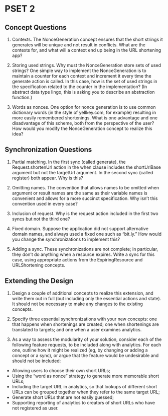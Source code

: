 # PSET 2
## Concept Questions
1. Contexts. The NonceGeneration concept ensures that the short strings it generates will be unique and not result in conflicts. What are the contexts for, and what will a context end up being in the URL shortening app?

2. Storing used strings. Why must the NonceGeneration store sets of used strings? One simple way to implement the NonceGeneration is to maintain a counter for each context and increment it every time the generate action is called. In this case, how is the set of used strings in the specification related to the counter in the implementation? (In abstract data type lingo, this is asking you to describe an abstraction function.)

3. Words as nonces. One option for nonce generation is to use common dictionary words (in the style of yellkey.com, for example) resulting in more easily remembered shortenings. What is one advantage and one disadvantage of this scheme, both from the perspective of the user? How would you modify the NonceGeneration concept to realize this idea?

## Synchronization Questions
1. Partial matching. In the first sync (called generate), the Request.shortenUrl action in the when clause includes the shortUrlBase argument but not the targetUrl argument. In the second sync (called register) both appear. Why is this?

2. Omitting names. The convention that allows names to be omitted when argument or result names are the same as their variable names is convenient and allows for a more succinct specification. Why isn’t this convention used in every case?

3. Inclusion of request. Why is the request action included in the first two syncs but not the third one?

4. Fixed domain. Suppose the application did not support alternative domain names, and always used a fixed one such as “bit.ly.” How would you change the synchronizations to implement this?

5. Adding a sync. These synchronizations are not complete; in particular, they don’t do anything when a resource expires. Write a sync for this case, using appropriate actions from the ExpiringResource and URLShortening concepts.

## Extending the Design
1. Design a couple of additional concepts to realize this extension, and write them out in full (but including only the essential actions and state). It should not be necessary to make any changes to the existing concepts.

2. Specify three essential synchronizations with your new concepts: one that happens when shortenings are created; one when shortenings are translated to targets; and one when a user examines analytics.

3. As a way to assess the modularity of your solution, consider each of the following feature requests, to be included along with analytics. For each one, outline how it might be realized (eg, by changing or adding a concept or a sync), or argue that the feature would be undesirable and should not be included:

- Allowing users to choose their own short URLs;
- Using the “word as nonce” strategy to generate more memorable short URLs;
- Including the target URL in analytics, so that lookups of different short URLs can be grouped together when they refer to the same target URL;
- Generate short URLs that are not easily guessed;
- Supporting reporting of analytics to creators of short URLs who have not registered as user.